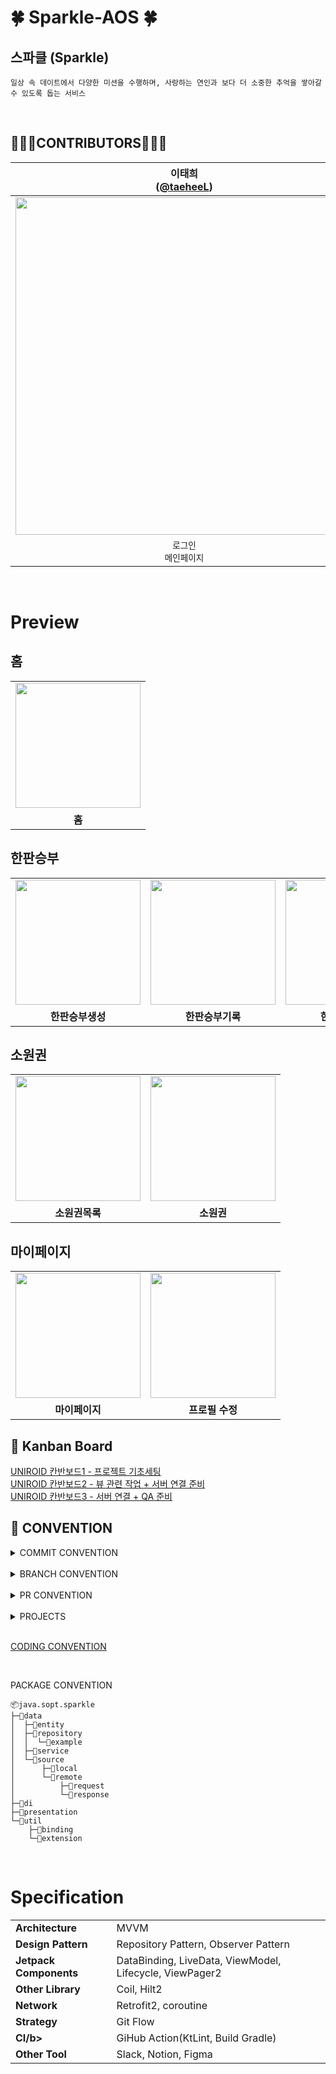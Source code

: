 # 🍀 Sparkle-AOS 🍀

## 스파클 (Sparkle)

```
일상 속 데이트에서 다양한 미션을 수행하며, 사랑하는 연인과 보다 더 소중한 추억을 쌓아갈 수 있도록 돕는 서비스
```
<br>

## 🧑🏻‍💻CONTRIBUTORS🧑🏻‍💻
| 이태희<br/>([@taeheeL](https://github.com/taeheeL)) | 이동기<br/>([@rkdmf1026](https://github.com/rkdmf1026)) | 이준희<br/>([@l2zh](https://github.com/l2zh)) | 김수빈<br/>([@sub101](https://github.com/sub101)) |
| :---: | :---: | :---: | :---: |
| <img width="540"  src="https://github.com/sub101/Study-Kotlin/assets/58244158/25713f24-e44e-4562-93b0-6c604eb056e2"/> | <img width="540"  src="https://github.com/sub101/Study-Kotlin/assets/58244158/e34ed735-e4d1-49d0-952f-71d2b8d0dfbf"/> | <img width="540"  src="https://github.com/sub101/Study-Kotlin/assets/58244158/7685e517-061d-457f-bd6e-6fd5aa360450"/> |<img width="540"  src="https://github.com/sub101/Study-Kotlin/assets/58244158/7344941f-c9c0-465d-9259-15a1fd1550e8"/> |
| `로그인`<br/>`메인페이지` | `한판 승부 페이지`<br/>`장기 승부 페이지` | `히스토리 페이지` | `소원권 페이지`|
<br>

# Preview
 
 ## 홈
<table>
  <tr>
    <td><img width="200" src="https://github.com/ThinLineIT/FavorIt_Android/assets/50603273/65a389cc-2c7b-4f35-b1e9-90045c8ea93b"></td>
  </tr>
  <tr>
    <td align="center"><b>홈</b></td>   
</table> 

 ## 한판승부
<table>
  <tr>
    <td><img width="200" src="https://github.com/ThinLineIT/FavorIt_Android/assets/50603273/177f8f39-05a3-4c3c-9021-7a6ae3d700e1"></td>
      <td><img width="200" src="https://github.com/ThinLineIT/FavorIt_Android/assets/50603273/8af8ced1-3f44-4004-a25c-f2b26394e776"></td>
      <td><img width="200" src="https://github.com/ThinLineIT/FavorIt_Android/assets/50603273/81719de2-aeb9-47da-990a-1b6471fcf3e4"></td>
  </tr>
  <tr>
    <td align="center"><b>한판승부생성</b></td>
    <td align="center"><b>한판승부기록</b></td>  
    <td align="center"><b>한판승부결과</b></td>  
</table>

## 소원권
<table>
  <tr>
    <td><img width="200" src="https://github.com/ThinLineIT/FavorIt_Android/assets/50603273/b76e5d62-40cc-481c-a0b9-97372d30b2a3"></td>
      <td><img width="200" src="https://github.com/ThinLineIT/FavorIt_Android/assets/50603273/11d44b3f-bbc6-4033-b465-5852854b8653g"></td>
  </tr>
  <tr>
    <td align="center"><b>소원권목록</b></td>
    <td align="center"><b>소원권</b></td>  
</table> 

## 마이페이지
<table>
  <tr>
    <td><img width="200" src="https://github.com/ThinLineIT/FavorIt_Android/assets/50603273/89a2fbd4-cfdf-4f3a-bb7a-04f6f640f560"></td>
      <td><img width="200" src="https://github.com/ThinLineIT/FavorIt_Android/assets/50603273/1652107d-4600-4c03-801d-19cbc24d625c"></td>
  </tr>
  <tr>
    <td align="center"><b>마이페이지</b></td>
    <td align="center"><b>프로필 수정</b></td>  
</table> 


## 📅 Kanban Board
[UNIROID 칸반보드1 - 프로젝트 기초세팅](https://github.com/orgs/U-is-Ni-in-Korea/projects/1)  
[UNIROID 칸반보드2 - 뷰 관련 작업 + 서버 연결 준비](https://github.com/orgs/U-is-Ni-in-Korea/projects/2)  
[UNIROID 칸반보드3 - 서버 연결 + QA 준비](https://github.com/orgs/U-is-Ni-in-Korea/projects/4)
<br>

## 📝 CONVENTION
<details>
<summary>COMMIT CONVENTION</summary>
<div markdown="1">
<br>

```
#이슈번호 / 한국말 또는 영어로 알아볼 수 있게
```

</div>
</details>

<br>

<details>
<summary>BRANCH CONVENTION</summary>
<div markdown="1">
<br>

- **main** : 배포시 사용할 브랜치
- **develop** : feature 브랜치가 합쳐진 브랜치, 가장 완벽하고 최신의 코드가 있어야함
- **feature** : 구현할 이슈를 만들고 해당 작업을 추가, 구현, 개선하는 브랜치
```
feature/{#이슈번호}-이슈내용
```
<br>

</div>
</details>

<br>


<details>
<summary>PR CONVENTION</summary>
<div markdown="1">
<br>

```
템플릿 사용하고, 시연 영상이나 캡쳐본 필수 첨부!!  
적절한 라벨 사용으로 네이밍 대체  
```
```
Approve 2개 이상이어야 merge 가능!!
되도록이면 PR 올라온 당일에 코드리뷰 달아주기!!
```
</div>
</details>
<br>


<details>
<summary>PROJECTS</summary>
<div markdown="1">
<br>

```
To do
- 이슈를 추가할 때 프로젝트를 선택하고 생성하면 자동으로  To-do 안에 들어간다. 

In Progress
- PR을 만들면 자동으로 추가된다.  

Done
- 이슈, PR이 닫히면 자동으로 추가된다.  
```

</div>
</details>
<br>

[CODING CONVENTION](https://kotlinlang.org/docs/coding-conventions.html#names-for-backing-properties)

<br>

PACKAGE CONVENTION

```
📦java.sopt.sparkle
├─📂data
│  ├─📂entity
│  ├─📂repository
│  │  └─📂example
│  ├─📂service
│  └─📂source
│      ├─📂local
│      └─📂remote
│          ├─📂request
│          └─📂response
├─📂di
├─📂presentation
└─📂util
    ├─📂binding
    └─📂extension
```
<br>

# Specification
<table class="tg">
<tbody>
  <tr>
    <td><b>Architecture</b></td>
    <td>MVVM</td>
  </tr>
  <tr>
    <td><b>Design Pattern</b></td>
    <td>Repository Pattern, Observer Pattern</td>
  </tr>
<tr>
    <td><b>Jetpack Components</b></td>
<td>DataBinding, LiveData, ViewModel, Lifecycle, ViewPager2 </td>
</tr>
<tr>
    <td><b>Other Library</b></td>
<td> Coil, Hilt2 </td>
</tr>
<tr>
    <td><b>Network</b></td>
<td>Retrofit2, coroutine</td>
</tr>
<tr>
    <td><b>Strategy</b></td>
<td>Git Flow</td>
</tr>
<tr>
    <td><b>CI/b></td>
<td>GiHub Action(KtLint, Build Gradle)</td>
</tr>
<tr>
    <td><b>Other Tool</b></td>
<td>Slack, Notion, Figma</td>
</tr>
